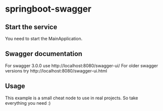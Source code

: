 # springboot-swagger

## Start the service
You need to start the MainApplication.

## Swagger documentation
For swagger 3.0.0 use http://localhost:8080/swagger-ui/
For older swagger versions try http://localhost:8080/swagger-ui.html

## Usage
This example is a small cheat node to use in real projects.
So take everything you need :)